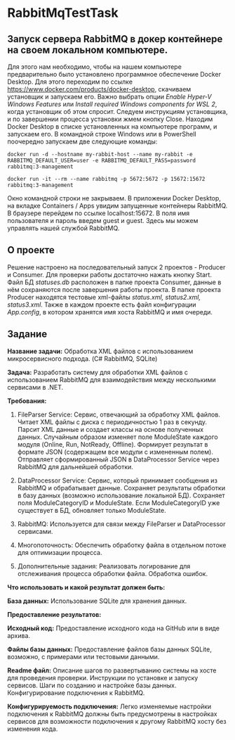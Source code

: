 # RabbitMqTestTask
## Запуск сервера RabbitMQ в докер контейнере на своем локальном компьютере.
Для этого нам необходимо, чтобы на нашем компьютере предварительно было установлено программное обеспечение Docker Desktop.
Для этого переходим по ссылке https://www.docker.com/products/docker-desktop, скачиваем установщик и запускаем его.
Важно выбрать опции _Enable Hyper-V Windows Features_ или _Install required Windows components for WSL 2_, когда установщик об этом спросит.
Следуем инструкциям установщика, и по завершении процесса установки жмем кнопку Close.
Находим Docker Desktop в списке установленных на компьютере программ, и запускаем его.
В командной строке Windows или в PowerShell поочередно запускаем две следующие команды:

`docker run -d --hostname my-rabbit-host --name my-rabbit -e RABBITMQ_DEFAULT_USER=user -e RABBITMQ_DEFAULT_PASS=password rabbitmq:3-management`

`docker run -it --rm --name rabbitmq -p 5672:5672 -p 15672:15672 rabbitmq:3-management`

Окно командной строки не закрываем.
В приложении Docker Desktop, на вкладке Containers / Apps увидим запущенные контейнеры RabbitMQ.
В браузере перейдем по ссылке localhost:15672. В поля имя пользователя и пароль введем guest и guest. Здесь мы можем управлять нашей службой RabbitMQ.

## О проекте
Решение настроено на последовательный запуск 2 проектов - Producer и Consumer. Для проверки работы достаточно нажать кнопку Start. Файл БД _statuses.db_ расположен в папке проекта Consumer, данные в нём сохраняются после завершения работы проекта. В папке проекта Producer находятся тестовые xml-файлы _status.xml, status2.xml, status3.xml_. Также в каждом проекте есть файл конфигурации _App.config_, в котором хранятся имя хоста RabbitMQ и имя очереди.

## Задание
**Название задачи:** Обработка XML файлов с использованием микросервисного подхода. (C#
RabbitMQ, SQLite)

**Задача:** Разработать систему для обработки XML файлов с использованием RabbitMQ для
взаимодействия между несколькими сервисами в .NET.

**Требования:**

1. FileParser Service: Сервис, отвечающий за обработку XML файлов. Читает XML файлы с
диска с периодичностью 1 раз в секунду. Парсит XML данные и создает классы на основе
полученных данных. Случайным образом изменяет поле ModuleState каждого модуля (Online,
Run, NotReady, Offline). Формирует результат в формате JSON (содержащем все модули с
измененным полем). Отправляет сформированный JSON в DataProcessor Service через
RabbitMQ для дальнейшей обработки.

2. DataProcessor Service: Сервис, который принимает сообщения из RabbitMQ и обрабатывает
данные. Сохраняет результаты обработки в базу данных (возможно использование локальной
БД). Сохраняет поля ModuleCategoryID и ModuleState. Если ModuleCategoryID уже
существует в БД, обновляет только ModuleState.

3. RabbitMQ:
Используется для связи между FileParser и DataProcessor сервисами.

4. Многопоточность:
Обеспечить обработку файла в отдельном потоке для оптимизации процесса.

5. Дополнительные задания:
Реализовать логирование для отслеживания процесса обработки файла. Обработка ошибок.

**Что использовать и какой результат должен быть:**

**База данных:** Использование SQLite для хранения данных.

**Предоставление результатов:**

**Исходный код:** Предоставление исходного кода на GitHub или в виде архива.

**Файлы базы данных:** Предоставление файлов базы данных SQLite, возможно, с примерами
или тестовыми данными.

**Readme файл:** Описание шагов по развертыванию системы на хосте для проведения проверки.
Инструкции по установке и запуску сервисов.
Шаги по созданию и настройке базы данных. Конфигурирование подключения к RabbitMQ.

**Конфигурируемость подключения:** Легко изменяемые настройки подключения к RabbitMQ должны быть предусмотрены в
настройках сервисов для возможности подключения к другому RabbitMQ хосту без
изменения кода.
